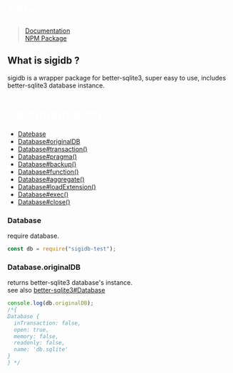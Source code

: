 # <a name="title" style="color: white">Title</a>


> [Documentation](#docs)<br>
> [NPM Package](https://www.npmjs.com/package/sigidb-test)


 ## What is sigidb ?
 sigidb is a wrapper package for better-sqlite3, super easy to use, includes better-sqlite3 database instance.


# <a name="docs" style="color: white">Documentation</a>

- [Datebase](#Database)
- [Database#originalDB](#Database.originalDB)
- [Database#transaction()](#transactionfunction---function)
- [Database#pragma()](#pragmastring-options---results)
- [Database#backup()](#backupdestination-options---promise)
- [Database#function()](#functionname-options-function---this)
- [Database#aggregate()](#aggregatename-options---this)
- [Database#loadExtension()](#loadextensionpath-entrypoint---this)
- [Database#exec()](#execstring---this)
- [Database#close()](#close---this)

### Database
require database.
```js
const db = require("sigidb-test");
```

### Database.originalDB

returns better-sqlite3 database's instance.<br>
see also [better-sqlite3#Database](https://github.com/JoshuaWise/better-sqlite3/blob/master/docs/api.md#class-database)
```js
console.log(db.originalDB);
/*{
Database {
  inTransaction: false,
  open: true,
  memory: false,
  readonly: false,
  name: 'db.sqlite'
}
} */
```